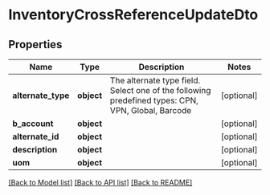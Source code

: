 # InventoryCrossReferenceUpdateDto

## Properties
Name | Type | Description | Notes
------------ | ------------- | ------------- | -------------
**alternate_type** | **object** | The alternate type field. Select one of the following predefined types: CPN, VPN, Global, Barcode | [optional] 
**b_account** | **object** |  | [optional] 
**alternate_id** | **object** |  | [optional] 
**description** | **object** |  | [optional] 
**uom** | **object** |  | [optional] 

[[Back to Model list]](../README.md#documentation-for-models) [[Back to API list]](../README.md#documentation-for-api-endpoints) [[Back to README]](../README.md)


